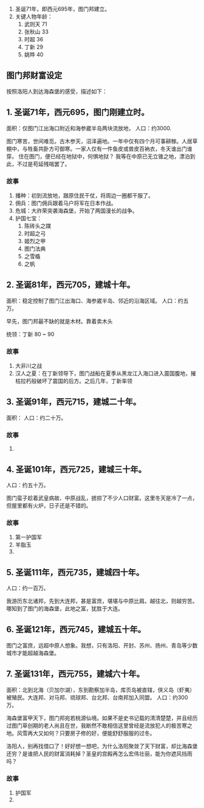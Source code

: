 
1. 圣诞71年，即西元695年，图门邦建立。
2. 关键人物年龄：
	1. 武则天 71
	2. 张秋山 33
	3. 时超 36
	4. 丁新 29
	5. 姚晔 40

## 图门邦财富设定

按照洛阳人到达海森堡的感受，描述如下：

## 1. 圣诞71年，西元695，图门刚建立时。

面积：仅图门江出海口附近和海参崴半岛两块流放地，
人口：约3000.

图门寒苦，世间难觅。古木参天，沼泽遍地。一年中仅有四个月可事耕稼。人居草棚中，与牲畜共卧方可御寒。一家人仅有一件鱼皮或兽皮百衲衣，冬天谁出门谁穿。
住在图门，便已经在地狱中，何惧地狱？
我等在中原已无立锥之地，漂泊到此，不过是苟延残喘罢了。

### 故事

1. 播种：初到流放地，跟原住民干仗，将周边一圈都干服了。
2. 佣兵：图门佣兵跟着马户将军在日本作战。
3. 危城：大祚荣突袭海森堡，开始了两国漫长的战争。
4. 护国七宝：
	1. 陈砖头之蹼
	2. 时超之弓
	3. 姬烈之甲
	4. 图门法典
	5. 之雪橇
	6. 之帆

## 2. 圣诞81年，西元705，建城十年。

面积：稳定控制了图门江出海口、海参崴半岛、邻近的沿海区域。
人口：约五万。

早先，图门邦最不缺的就是木材。靠着卖木头

统领：丁新 80 ~ 90

### 故事

1. 大非川之战
2. 汉人之夏：在丁新领导下，图门战船在夏季从黑龙江入海口进入震国腹地，摧枯拉朽般破坏了震国的后方。之后几年，丁新率领

## 3. 圣诞91年，西元715，建城二十年。

面积：
人口：约二十万。

### 故事

1. 

## 4. 圣诞101年，西元725，建城三十年。

人口：约五十万。

图门蛮子趁着武皇病故、中原战乱，掳掠了不少人口财富。这里冬天是冷了一点，但屋里都有火炉，日子还是不错的。

### 故事

1. 第一护国军
2. 羊脂玉
3. 

## 5. 圣诞111年，西元735，建城四十年。

人口：约一百万。

我游历东北诸邦，先到大连邦，甚是富庶，堪堪与中原比肩。越往北，则越穷苦。哪知到了图门的海森堡，此地之富，犹胜于大连。

## 6. 圣诞121年，西元745，建城五十年。

图门之富庶，远超中原人想象。我想，只有洛阳、开封、苏州、扬州、青岛等少数城市才能超越海森堡。

## 7. 圣诞131年，西元755，建城六十年。

面积：北到北海（贝加尔湖），东到勘察加半岛，库页岛被直辖，侠义岛（虾夷）被殖民。大连邦、对马邦、琉球邦、台北邦、台南邦加入同盟。
人口：约300万。

海森堡富甲天下，图门邦宛若桃源仙境。如果不是史书记载的清清楚楚，并且经历过图门草创期的老人尚且在世，我断然不敢相信这里曾经是流放犯人的极苦寒之地。风雪再大又如何？只要房子修的好，便能舒舒服服的过冬。

洛阳人，别再找借口了！好好想一想吧，为什么洛阳聚敛了天下财富，却比海森堡还穷？是谁把人民的财富消耗掉？圣皇的宫殿再怎么宏伟壮丽，能为你遮风挡雨吗？

### 故事

1. 护国军
2. 